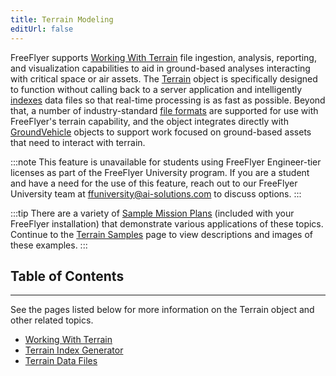 ```yaml
---
title: Terrain Modeling
editUrl: false
---
```


FreeFlyer supports [Working With Terrain](/notes/docs/terrain-modeling/working-with-terrain) file ingestion, analysis, reporting, and visualization capabilities to aid in ground-based analyses interacting with critical space or air assets. The [Terrain](https://ai-solutions.com/_help_Files/terrain_nanosecond.htm) object is specifically designed to function without calling back to a server application and intelligently [indexes](https://ai-solutions.com/_help_Files/terrain_index_generator.htm) data files so that real-time processing is as fast as possible. Beyond that, a number of industry-standard [file formats](https://ai-solutions.com/_help_Files/terrain_data_files.htm) are supported for use with FreeFlyer's terrain capability, and the object integrates directly with [GroundVehicle](https://ai-solutions.com/_help_Files/groundvehicles.htm) objects to support work focused on ground-based assets that need to interact with terrain.

:::note
This feature is unavailable for students using FreeFlyer Engineer-tier licenses as part of the FreeFlyer University program. If you are a student and have a need for the use of this feature, reach out to our FreeFlyer University team at [ffuniversity@ai-solutions.com](mailto:ffuniversity@ai-solutions.com) to discuss options.
:::

:::tip
There are a variety of [Sample Mission Plans](https://ai-solutions.com/_help_Files/sample_mission_plans.htm) (included with your FreeFlyer installation) that demonstrate various applications of these topics. Continue to the [Terrain Samples](https://ai-solutions.com/_help_Files/terrain_smp.htm) page to view descriptions and images of these examples.
:::

## Table of Contents

***

See the pages listed below for more information on the Terrain object and other related topics.

* [Working With Terrain](/notes/docs/terrain-modeling/working-with-terrain)
* [Terrain Index Generator](/notes/docs/terrain-modeling/terrain-index-generator)
* [Terrain Data Files](/notes/docs/terrain-modeling/terrain-data-files)
